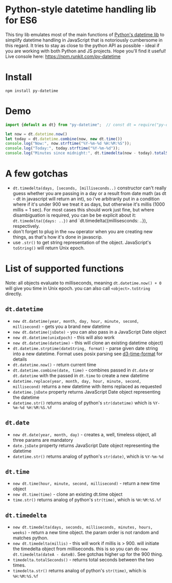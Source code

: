 # Python-style datetime handling lib for ES6

This tiny lib emulates most of the main functions of [Python's datetime lib](https://docs.python.org/2/library/datetime.html) to simplify datetime handling in JavaScript that is notoriously cumbersome in this regard.
It tries to stay as close to the python API as possible - ideal if you are working with both Python and JS projects.
Hope you'll find it useful!
Live console here: https://npm.runkit.com/py-datetime

# Install

```npm install py-datetime```

# Demo
```javascript
import {default as dt} from "py-datetime";  // const dt = require("py-datetime"); for node imports

let now = dt.datetime.now()
let today = dt.datetime.combine(now, new dt.time())
console.log("Now:", now.strftime("%Y-%m-%d %H:%M:%S"));
console.log("Today:", today.strftime("%Y-%m-%d"));
console.log("Minutes since midnight:", dt.timedelta(now - today).totalSeconds() / 60);
```

# A few gotchas

* `dt.timedelta(days, [seconds, [milliseconds..)` constructor can't really guess whether you are passing in a day or a result
  from date math (as dt - dt in javascript will return an int), so i've arbitrarily put in a condition where if it's under
  900 we treat it as days, but otherwise it's millis (1000 millis = 1 sec). For most cases this should work just fine, but 
  where disambiguation is required, you can be be explicit about it: `dt.timedelta({days: ..})` and 
  `dt.timedelta({millisesconds: ..}), respectively.
* don't forget to plug in the `new` operator when you are creating new things, as that's how it's done in javascrip.
* use `.str()` to get string representation of the object. JavaScript's `toString()` will return Unix epoch.


# List of supported functions

Note: all objects evaluate to milliseconds, meaning `dt.datetime.now() + 0` will give you time in Unix epoch. you can also call
`<object>.toString` directly.

## `dt.datetime`

* `new dt.datetime(year, month, day, hour, minute, second, millisecond)` - gets you a brand new datetime
* `new dt.datetime(jsDate)` - you can also pass in a JavaScript Date object
* `new dt.datetime(unixEpoch)` - this will also work
* `new dt.datetime(datetime)` - this will clone an existing datetime object)
* `dt.datetime.strptime(dateString, format)` - parse given date string into a new datetime. Format uses posix parsing
  see [d3-time-format](https://github.com/d3/d3-time-format#locale_format) for details
* `dt.datetime.now()` - return current time
* `dt.datetime.combine(date, time)` - combines passed in `dt.date` or `dt.datetime` with the passed in `dt.time` to create a new datetime
* `datetime.replace(year, month, day, hour, minute, second, millisecond)` returns a new datetime with items replaced as requested
* `datetime.jsDate` property returns JavaScript Date object representing the datetime
* `datetime.str()` returns analog of python's `str(datetime)` which is `%Y-%m-%d %H:%M:%S.%f`

## `dt.date`

* `new dt.date(year, month, day)` - creates a, well, timeless object, all three params are mandatory
* `date.jsDate` property returns JavaScript Date object representing the datetime
* `datetime.str()` returns analog of python's `str(date)`, which is `%Y-%m-%d`

## `dt.time`
* `new dt.time(hour, minute, second, millisecond)` - return a new time object
* `new dt.time(time)` - clone an existing dt.time object
* `time.str()` returns analog of python's `str(time)`, which is `%H:%M:%S.%f`

## `dt.timedelta`
* `new dt.timedelta(days, seconds, milliseconds, minutes, hours, weeks)` - return a new time object. the param order is not random
  and matches python.
* `new dt.timedelta(millis)` - this will work if millis is > 900. will initiate the timedelta object from milliseconds. this is so
  you can do `new dt.timedelta(dateA - dateB)`. See gotchas higher up for the 900 thing.
* `timedelta.totalSeconds()` - returns total seconds between the two times.
* `timedelta.str()` returns analog of python's `str(time)`, which is `%H:%M:%S.%f`
